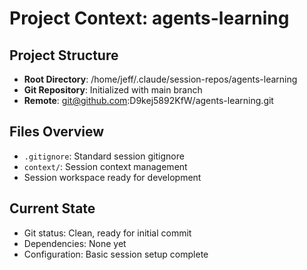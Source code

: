 # Project Context: agents-learning

## Project Structure
- **Root Directory**: /home/jeff/.claude/session-repos/agents-learning
- **Git Repository**: Initialized with main branch
- **Remote**: git@github.com:D9kej5892KfW/agents-learning.git

## Files Overview
- `.gitignore`: Standard session gitignore
- `context/`: Session context management
- Session workspace ready for development

## Current State
- Git status: Clean, ready for initial commit
- Dependencies: None yet
- Configuration: Basic session setup complete
